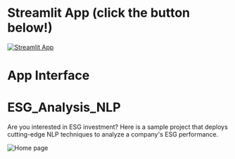 # Streamlit App (click the button below!)

[![Streamlit App](https://static.streamlit.io/badges/streamlit_badge_black_white.svg)](https://esg-ai-investment.streamlit.app/)

# App Interface

# ESG_Analysis_NLP
Are you interested in ESG investment? Here is a sample project that deploys cutting-edge NLP techniques to analyze a company's ESG performance.

![Home page](home_esg.gif)
